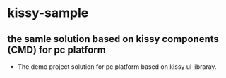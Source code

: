 kissy-sample
==========
the samle solution based on kissy components (CMD) for pc platform
----------
- The demo project solution for pc platform based on kissy ui libraray.

